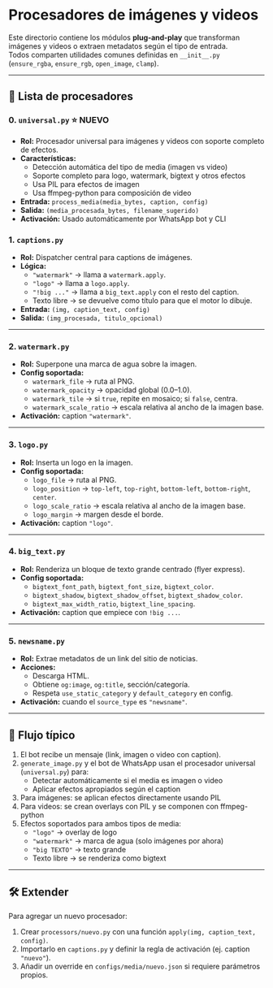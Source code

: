 # Procesadores de imágenes y videos

Este directorio contiene los módulos **plug‑and‑play** que transforman imágenes y videos o extraen metadatos según el tipo de entrada.  
Todos comparten utilidades comunes definidas en `__init__.py` (`ensure_rgba`, `ensure_rgb`, `open_image`, `clamp`).

---

## 📌 Lista de procesadores

### 0. `universal.py` ⭐ **NUEVO**
- **Rol:** Procesador universal para imágenes y videos con soporte completo de efectos.
- **Características:**
  - Detección automática del tipo de media (imagen vs video)
  - Soporte completo para logo, watermark, bigtext y otros efectos
  - Usa PIL para efectos de imagen
  - Usa ffmpeg-python para composición de video
- **Entrada:** `process_media(media_bytes, caption, config)`
- **Salida:** `(media_procesada_bytes, filename_sugerido)`
- **Activación:** Usado automáticamente por WhatsApp bot y CLI

### 1. `captions.py`
- **Rol:** Dispatcher central para captions de imágenes.
- **Lógica:**
  - `"watermark"` → llama a `watermark.apply`.
  - `"logo"` → llama a `logo.apply`.
  - `"!big ..."` → llama a `big_text.apply` con el resto del caption.
  - Texto libre → se devuelve como título para que el motor lo dibuje.
- **Entrada:** `(img, caption_text, config)`
- **Salida:** `(img_procesada, titulo_opcional)`

---

### 2. `watermark.py`
- **Rol:** Superpone una marca de agua sobre la imagen.
- **Config soportada:**
  - `watermark_file` → ruta al PNG.
  - `watermark_opacity` → opacidad global (0.0–1.0).
  - `watermark_tile` → si `true`, repite en mosaico; si `false`, centra.
  - `watermark_scale_ratio` → escala relativa al ancho de la imagen base.
- **Activación:** caption `"watermark"`.

---

### 3. `logo.py`
- **Rol:** Inserta un logo en la imagen.
- **Config soportada:**
  - `logo_file` → ruta al PNG.
  - `logo_position` → `top-left`, `top-right`, `bottom-left`, `bottom-right`, `center`.
  - `logo_scale_ratio` → escala relativa al ancho de la imagen base.
  - `logo_margin` → margen desde el borde.
- **Activación:** caption `"logo"`.

---

### 4. `big_text.py`
- **Rol:** Renderiza un bloque de texto grande centrado (flyer express).
- **Config soportada:**
  - `bigtext_font_path`, `bigtext_font_size`, `bigtext_color`.
  - `bigtext_shadow`, `bigtext_shadow_offset`, `bigtext_shadow_color`.
  - `bigtext_max_width_ratio`, `bigtext_line_spacing`.
- **Activación:** caption que empiece con `!big ...`.

---

### 5. `newsname.py`
- **Rol:** Extrae metadatos de un link del sitio de noticias.
- **Acciones:**
  - Descarga HTML.
  - Obtiene `og:image`, `og:title`, sección/categoría.
  - Respeta `use_static_category` y `default_category` en config.
- **Activación:** cuando el `source_type` es `"newsname"`.

---

## 🔄 Flujo típico

1. El bot recibe un mensaje (link, imagen o video con caption).
2. `generate_image.py` y el bot de WhatsApp usan el procesador universal (`universal.py`) para:
   - Detectar automáticamente si el media es imagen o video
   - Aplicar efectos apropiados según el caption
3. Para imágenes: se aplican efectos directamente usando PIL
4. Para videos: se crean overlays con PIL y se componen con ffmpeg-python
5. Efectos soportados para ambos tipos de media:
   - `"logo"` → overlay de logo
   - `"watermark"` → marca de agua (solo imágenes por ahora)
   - `"big TEXTO"` → texto grande
   - Texto libre → se renderiza como bigtext

---

## 🛠️ Extender

Para agregar un nuevo procesador:
1. Crear `processors/nuevo.py` con una función `apply(img, caption_text, config)`.
2. Importarlo en `captions.py` y definir la regla de activación (ej. caption `"nuevo"`).
3. Añadir un override en `configs/media/nuevo.json` si requiere parámetros propios.
